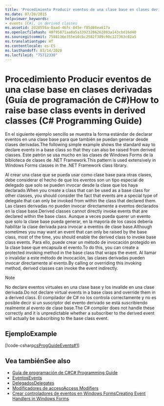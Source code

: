```yaml
---
title: 'Procedimiento Producir eventos de una clase base en clases derivadas: Guía de programación de C#'
ms.date: 07/20/2015
helpviewer_keywords:
- events [C#], in derived classes
ms.assetid: 2d20556a-0aad-46fc-845e-f85d86ea617a
ms.openlocfilehash: 48f95871aa8a5a33923286262093a143cbd16d40
ms.sourcegitcommit: 7588136e355e10cbc2582f389c90c127363c02a5
ms.translationtype: HT
ms.contentlocale: es-ES
ms.lasthandoff: 03/14/2020
ms.locfileid: "75712330"
---
```

# <a name="how-to-raise-base-class-events-in-derived-classes-c-programming-guide"></a><span data-ttu-id="0425e-102">Procedimiento Producir eventos de una clase base en clases derivadas (Guía de programación de C#)</span><span class="sxs-lookup"><span data-stu-id="0425e-102">How to raise base class events in derived classes (C# Programming Guide)</span></span>
<span data-ttu-id="0425e-103">En el siguiente ejemplo sencillo se muestra la forma estándar de declarar eventos en una clase base para que también se puedan generar desde clases derivadas.</span><span class="sxs-lookup"><span data-stu-id="0425e-103">The following simple example shows the standard way to declare events in a base class so that they can also be raised from derived classes.</span></span> <span data-ttu-id="0425e-104">Este patrón se usa mucho en las clases de Windows Forms de la biblioteca de clases de .NET Framework.</span><span class="sxs-lookup"><span data-stu-id="0425e-104">This pattern is used extensively in Windows Forms classes in the .NET Framework class library.</span></span>  
  
 <span data-ttu-id="0425e-105">Al crear una clase que se pueda usar como clase base para otras clases, debe considerar el hecho de que los eventos son un tipo especial de delegado que solo se pueden invocar desde la clase que los haya declarado.</span><span class="sxs-lookup"><span data-stu-id="0425e-105">When you create a class that can be used as a base class for other classes, you should consider the fact that events are a special type of delegate that can only be invoked from within the class that declared them.</span></span> <span data-ttu-id="0425e-106">Las clases derivadas no pueden invocar directamente a eventos declarados en la clase base.</span><span class="sxs-lookup"><span data-stu-id="0425e-106">Derived classes cannot directly invoke events that are declared within the base class.</span></span> <span data-ttu-id="0425e-107">Aunque a veces pueda querer un evento que solo la clase base pueda generar, en la mayoría de los casos debería habilitar la clase derivada para invocar a eventos de clase base.</span><span class="sxs-lookup"><span data-stu-id="0425e-107">Although sometimes you may want an event that can only be raised by the base class, most of the time, you should enable the derived class to invoke base class events.</span></span> <span data-ttu-id="0425e-108">Para ello, puede crear un método de invocación protegido en la clase base que encapsula el evento.</span><span class="sxs-lookup"><span data-stu-id="0425e-108">To do this, you can create a protected invoking method in the base class that wraps the event.</span></span> <span data-ttu-id="0425e-109">Al llamar o invalidar a este método de invocación, las clases derivadas pueden invocar directamente al evento.</span><span class="sxs-lookup"><span data-stu-id="0425e-109">By calling or overriding this invoking method, derived classes can invoke the event indirectly.</span></span>  
  
> [!NOTE]
> <span data-ttu-id="0425e-110">No declare eventos virtuales en una clase base y los invalide en una clase derivada.</span><span class="sxs-lookup"><span data-stu-id="0425e-110">Do not declare virtual events in a base class and override them in a derived class.</span></span> <span data-ttu-id="0425e-111">El compilador de C# no los controla correctamente y no es posible decir si un suscriptor del evento derivado se está suscribiendo realmente al evento de clase base.</span><span class="sxs-lookup"><span data-stu-id="0425e-111">The C# compiler does not handle these correctly and it is unpredictable whether a subscriber to the derived event will actually be subscribing to the base class event.</span></span>  
  
## <a name="example"></a><span data-ttu-id="0425e-112">Ejemplo</span><span class="sxs-lookup"><span data-stu-id="0425e-112">Example</span></span>  
 [!code-csharp[csProgGuideEvents#1](~/samples/snippets/csharp/VS_Snippets_VBCSharp/csProgGuideEvents/CS/Events.cs#1)]  
  
## <a name="see-also"></a><span data-ttu-id="0425e-113">Vea también</span><span class="sxs-lookup"><span data-stu-id="0425e-113">See also</span></span>

- [<span data-ttu-id="0425e-114">Guía de programación de C#</span><span class="sxs-lookup"><span data-stu-id="0425e-114">C# Programming Guide</span></span>](../index.md)
- [<span data-ttu-id="0425e-115">Eventos</span><span class="sxs-lookup"><span data-stu-id="0425e-115">Events</span></span>](./index.md)
- [<span data-ttu-id="0425e-116">Delegados</span><span class="sxs-lookup"><span data-stu-id="0425e-116">Delegates</span></span>](../delegates/index.md)
- [<span data-ttu-id="0425e-117">Modificadores de acceso</span><span class="sxs-lookup"><span data-stu-id="0425e-117">Access Modifiers</span></span>](../classes-and-structs/access-modifiers.md)
- [<span data-ttu-id="0425e-118">Crear controladores de eventos en Windows Forms</span><span class="sxs-lookup"><span data-stu-id="0425e-118">Creating Event Handlers in Windows Forms</span></span>](../../../framework/winforms/creating-event-handlers-in-windows-forms.md)
